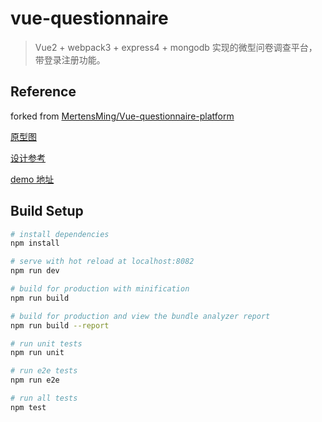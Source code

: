 # vue-questionnaire

> Vue2 + webpack3 + express4 + mongodb 实现的微型问卷调查平台，带登录注册功能。

## Reference

forked from [MertensMing/Vue-questionnaire-platform](https://github.com/MertensMing/Vue-questionnaire-platform)

[原型图](http://odf594a9x.bkt.clouddn.com/prototype.png)

[设计参考](http://odf594a9x.bkt.clouddn.com/design.jpg)

[demo 地址](https://glacial-atoll-55322.herokuapp.com/)

## Build Setup

``` bash
# install dependencies
npm install

# serve with hot reload at localhost:8082
npm run dev

# build for production with minification
npm run build

# build for production and view the bundle analyzer report
npm run build --report

# run unit tests
npm run unit

# run e2e tests
npm run e2e

# run all tests
npm test
```
